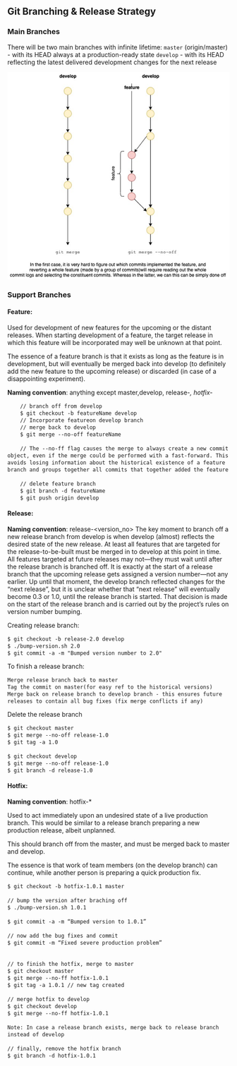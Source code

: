 ## Git Branching & Release Strategy
### Main Branches
There will be two main branches with infinite lifetime:
`master` (origin/master) - with its HEAD always at a production-ready state
`develop` - with its HEAD reflecting the latest delivered development changes for the next release

![git merge no off](https://github.com/nithinap/LearningMaterials/blob/master/git-merge-noOff.jpg)

### Support Branches
#### Feature: 
Used for development of new features for the upcoming or the distant releases. When starting development of a feature, the target release in which this feature will be incorporated may well be unknown at that point. 

The essence of a feature branch is that it exists as long as the feature is in development, but will eventually be merged back into develop (to definitely add the new feature to the upcoming release) or discarded (in case of a disappointing experiment).

   **Naming convention**: anything except master,develop, release-*, hotfix-*
```
    // branch off from develop
    $ git checkout -b featureName develop
    // Incorporate featureon develop branch
    // merge back to develop
    $ git merge --no-off featureName

    // The --no-ff flag causes the merge to always create a new commit object, even if the merge could be performed with a fast-forward. This avoids losing information about the historical existence of a feature branch and groups together all commits that together added the feature
    
    // delete feature branch
    $ git branch -d featureName
    $ git push origin develop
```

#### Release:
   **Naming convention**: release-<version_no>
The key moment to branch off a new release branch from develop is when develop (almost) reflects the desired state of the new release. At least all features that are targeted for the release-to-be-built must be merged in to develop at this point in time. All features targeted at future releases may not—they must wait until after the release branch is branched off.
It is exactly at the start of a release branch that the upcoming release gets assigned a version number—not any earlier. Up until that moment, the develop branch reflected changes for the “next release”, but it is unclear whether that “next release” will eventually become 0.3 or 1.0, until the release branch is started. That decision is made on the start of the release branch and is carried out by the project’s rules on version number bumping.

Creating release branch:
```
$ git checkout -b release-2.0 develop
$ ./bump-version.sh 2.0
$ git commit -a -m "Bumped version number to 2.0"
```
To finish a release branch: 
```
Merge release branch back to master
Tag the commit on master(for easy ref to the historical versions)
Merge back on release branch to develop branch - this ensures future releases to contain all bug fixes (fix merge conflicts if any)
```
Delete the release branch 
```
$ git checkout master
$ git merge --no-off release-1.0
$ git tag -a 1.0

$ git checkout develop
$ git merge --no-off release-1.0
$ git branch -d release-1.0
```

#### Hotfix:
   **Naming convention**: hotfix-*

Used to act immediately upon an undesired state of a live production branch. This would be similar to a release branch preparing a new production release, albeit unplanned.
 
This should branch off from the master, and must be merged back to master and develop. 

The essence is that work of team members (on the develop branch) can continue, while another person is preparing a quick production fix.
```
$ git checkout -b hotfix-1.0.1 master

// bump the version after braching off
$ ./bump-version.sh 1.0.1

$ git commit -a -m “Bumped version to 1.0.1”

// now add the bug fixes and commit 
$ git commit -m “Fixed severe production problem”


// to finish the hotfix, merge to master
$ git checkout master
$ git merge --no-ff hotfix-1.0.1
$ git tag -a 1.0.1 // new tag created

// merge hotfix to develop
$ git checkout develop
$ git merge --no-ff hotfix-1.0.1

Note: In case a release branch exists, merge back to release branch instead of develop

// finally, remove the hotfix branch
$ git branch -d hotfix-1.0.1
```

